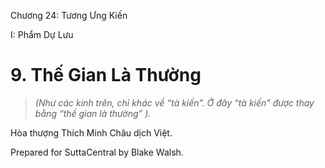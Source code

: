  

Chương 24: Tương Ưng Kiến

I: Phẩm Dự Lưu

# 9\. Thế Gian Là Thường

> _(Như các kinh trên, chỉ khác về “tà kiến”. Ở đây “tà kiến” được thay bằng “thế gian là thường” )._

Hòa thượng Thích Minh Châu dịch Việt.

Prepared for SuttaCentral by Blake Walsh.